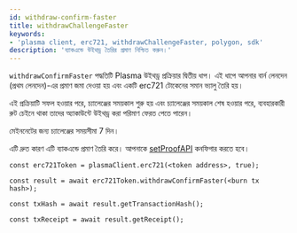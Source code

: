 ```yaml
---
id: withdraw-confirm-faster
title: withdrawChallengeFaster
keywords:
- 'plasma client, erc721, withdrawChallengeFaster, polygon, sdk'
description: 'ব্যাকএন্ডে উইথড্র তৈরির প্রমাণ নিশ্চিত করুন।'
---
```


`withdrawConfirmFaster` পদ্ধতিটি Plasma উইথড্র প্রক্রিয়ার দ্বিতীয় ধাপ। এই ধাপে আপনার বার্ন লেনদেন (প্রথম লেনদেন)-এর প্রমাণ জমা দেওয়া হয় এবং একটি erc721 টোকেনের সমান ভ্যালু তৈরি হয়।

এই প্রক্রিয়াটি সফল হওয়ার পরে, চ্যালেঞ্জের সময়কাল শুরু হয় এবং চ্যালেঞ্জের সময়কাল শেষ হওয়ার পরে, ব্যবহারকারী রুট চেইনে থাকা তাদের অ্যাকাউন্টে উইথড্র করা পরিমাণ ফেরত পেতে পারেন।

মেইননেটের জন্য চ্যালেঞ্জের সময়সীমা 7 দিন।

এটি দ্রুত কারণ এটি ব্যাকএন্ডে প্রমাণ তৈরি করে। আপনাকে [setProofAPI](/docs/develop/ethereum-polygon/matic-js/set-proof-api) কনফিগার করতে হবে।

```
const erc721Token = plasmaClient.erc721(<token address>, true);

const result = await erc721Token.withdrawConfirmFaster(<burn tx hash>);

const txHash = await result.getTransactionHash();

const txReceipt = await result.getReceipt();

```
